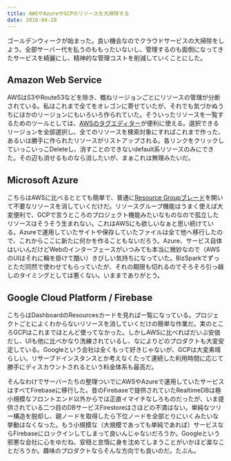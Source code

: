```yaml
---
title: AWSやAzureやGCPのリソースを大掃除する
date: 2018-04-28
---
```


ゴールデンウィークが始まった。良い機会なのでクラウドサービスの大掃除をしよう。全部サーバー代を払うのももったいないし、管理するのも面倒になってきたサービスを綺麗にし、精神的な管理コストを削減していくことにした。

## Amazon Web Service

AWSはS3やRoute53などを除き、概ねリージョンごとにリソースの管理が分断されている。私はこれまで全てをオレゴンに寄せていたが、それでも気づかぬうちにほかのリージョンにもいろいろ作られていた。そういったリソースを一覧するためのツールとしては、[AWSのタグエディター](https://resources.console.aws.amazon.com/r/tags)が便利に使える。選択できるリージョンを全部選択し、全てのリソースを検索対象にすればこれまで作った、あるいは勝手に作られたリソースがリストアップされる。各リンクをクリックしていっこいっこDeleteし、消すことのできないdefault系リソースのみにできた。その辺も消せるものなら消したいが、まぁこれは無理みたいだ。

## Microsoft Azure

こちらはAWSに比べるととても簡単で、普通に[Resource Groupブレード](https://portal.azure.com/#blade/HubsExtension/Resources/resourceType/)を開いて不要なリソースを消していくだけだ。リソースグループ機能はうまく使えば大変便利で、GCPで言うところのプロジェクト機能みたいなものなので孤立したリソースはそうそう生まれない。これはAWSにも欲しいなぁと思い続けている。Azureで運用していたサイトや保存していたファイルは全て他へ移行したので、これからここに新たに何かを作ることもないだろう。Azure、サービス自体はいいんだけどWebのインターフェースがいつみても本当に微妙なので（AWSのUIはそれに輪を掛けて酷い）きびしい気持ちになっていた。BizSparkでずっとただ同然で使わせてもらっていたが、それの期限も切れるのでそろそろ引っ越しのタイミングとしては悪くない。いままでありがとう。

## Google Cloud Platform / Firebase

こちらはDashboardのResourcesカードを見れば一覧になっている。プロジェクトごとによくわからないリソースを消していくだけの簡単な作業だ。実のところGCPはこれまでほとんど使ってなかった。しかしAWSに比べればだいぶ安価だし、UIも他に比べかなり洗練されているし、なによりどのプロダクトも大変安定している。Googleという会社は全くもって好きじゃないが、GCPは大変素晴らしい。リサーブドインスタンスとか考えなくたって連続した利用時間に応じて勝手にディスカウントされるという料金体系も最高だ。

そんなわけでサーバーたちの整理ついでにAWSやAzureで運用していたサービスはすべてFirebaseに移行した。昔のFirebaseで提供されていたRealtimeDBは極小規模なフロントエンド以外からでは正直イマイチなしろものだったが、いま提供されている二つ目のDBサービスFirestoreはさほどの不満はない。単純なツリー構造を脱却し、親ノードを取得したら下位ノードを全部とりにいくみたいな挙動はなくなった。もう小規模な（大規模であっても単純であれば）サービスならFirebaseにロックインしてしまって良いんじゃないだろうか。Googleという邪悪な会社に心をゆだね、安穏と怠惰に身を沈めてしまうことがいかほど楽なことだろうか。趣味のプロダクトならそんな方向でも良いのだ。たぶん。
